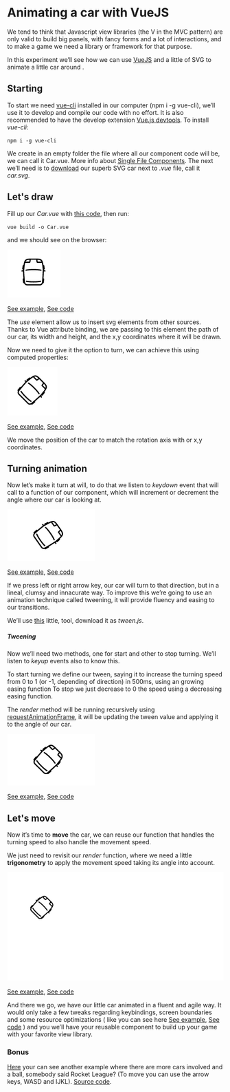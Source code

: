 # Animating a car with VueJS

We tend to think that Javascript view libraries (the V in the MVC pattern) are only valid to build big panels, with fancy forms and a lot of interactions, and to make a game we need a library or framework for that purpose.

In this experiment we’ll see how we can use [VueJS](https://vuejs.org/) and a little of SVG to animate a little car around <body>.

## Starting

To start we need [vue-cli](https://chrome.google.com/webstore/detail/vuejs-devtools/nhdogjmejiglipccpnnnanhbledajbpd?hl=es) installed in our computer (npm i -g vue-cli), we’ll use it to develop and compile our code with no effort. It is also recommended to have the develop extension [Vue.js devtools](https://chrome.google.com/webstore/detail/vuejs-devtools/nhdogjmejiglipccpnnnanhbledajbpd?hl=es). To install _vue-cli_:

```
npm i -g vue-cli
```

We create in an empty folder the file where all our component code will be, we can call it Car.vue. More info about [Single File Components](https://vuejs.org/v2/guide/single-file-components.html). The next we’ll need is to [download](https://raw.githubusercontent.com/edus44/animating-car-vue/master/car.svg) our superb SVG car next to _.vue_ file, call it _car.svg_.

## Let's draw

Fill up our _Car.vue_ with [this code](https://github.com/edus44/animating-car-vue/blob/master/step1/Car.vue), then run:

```
vue build -o Car.vue
```

and we should see on the browser:

![](./step1.png)

[See example](https://edus44.github.io/animating-car-vue/step1/dist/index.html), [See code](https://github.com/edus44/animating-car-vue/tree/master/step1)

The _use_ element allow us to insert svg elements from other sources. Thanks to Vue attribute binding, we are passing to this element the path of our car, its width and height, and the x,y coordinates where it will be drawn.

Now we need to give it the option to turn, we can achieve this using computed properties:

![](./step2.png)

[See example](https://edus44.github.io/animating-car-vue/step2/dist/index.html), [See code](https://github.com/edus44/animating-car-vue/tree/master/step2)

We move the position of the car to match the rotation axis with or x,y coordinates.

## Turning animation

Now let’s make it turn at will, to do that we listen to _keydown_ event that will call to a function of our component, which will increment or decrement the angle where our car is looking at.

![](./step3.gif)

[See example](https://edus44.github.io/animating-car-vue/step3/dist/index.html), [See code](https://github.com/edus44/animating-car-vue/tree/master/step3)

If we press left or right arrow key, our car will turn to that direction, but in a lineal, clumsy and innacurate way. To improve this we’re going to use an animation technique called tweening, it will provide fluency and easing to our transitions.

We’ll use [this](https://cdnjs.cloudflare.com/ajax/libs/tween.js/16.3.5/Tween.min.js) little, tool, download it as _tween.js_.

##### Tweening

Now we’ll need two methods, one for start and other to stop turning. We’ll listen to _keyup_ events also to know this.

To start turning we define our tween, saying it to increase the turning speed from 0 to 1 (or -1, depending of direction) in 500ms, using an growing easing function To stop we just decrease to 0 the speed using a decreasing easing function.

The _render_ method will be running recursively using [requestAnimationFrame](https://developer.mozilla.org/es/docs/Web/API/Window/requestAnimationFrame), it will be updating the tween value and applying it to the angle of our car.

![](./step4.gif)

[See example](https://edus44.github.io/animating-car-vue/step4/dist/index.html), [See code](https://github.com/edus44/animating-car-vue/tree/master/step4)

## Let's move

Now it’s time to **move** the car, we can reuse our function that handles the turning speed to also handle the movement speed.

We just need to revisit our _render_ function, where we need a little **trigonometry** to apply the movement speed taking its angle into account.

![](./step5.gif)

[See example](https://edus44.github.io/animating-car-vue/step5/dist/index.html), [See code](https://github.com/edus44/animating-car-vue/tree/master/step5)

And there we go, we have our little car animated in a fluent and agile way. It would only take a few tweaks regarding keybindings, screen boundaries and some resource optimizations ( like you can see here [See example](https://edus44.github.io/animating-car-vue/step6/dist/index.html), [See code](https://github.com/edus44/animating-car-vue/tree/master/step6) ) and you we’ll have your reusable component to build up your game with your favorite view library.

### Bonus

[Here](http://rocket-soccer.surge.sh/) your can see another example where there are more cars involved and a ball, somebody said Rocket League? (To move you can use the arrow keys, WASD and IJKL). [Source code](https://github.com/edus44/rocket-soccer).

